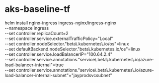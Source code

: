 # aks-baseline-tf

helm install nginx-ingress ingress-nginx/ingress-nginx \
    --namespace ingress \
    --set controller.replicaCount=2 \
    --set controller.service.externalTrafficPolicy="Local" \
    --set controller.nodeSelector."beta\\.kubernetes\\.io/os"=linux \
    --set defaultBackend.nodeSelector."beta\\.kubernetes\.io/os"=linux \
    --set controller.service.loadBalancerIP="100.64.2.4" \
    --set controller.service.annotations."service\\.beta\\.kubernetes\\.io/azure-load-balancer-internal"=true \
    --set controller.service.annotations."service\\.beta\\.kubernetes\\.io/azure-load-balancer-internal-subnet"="jayprodsvcsubnet"
    

